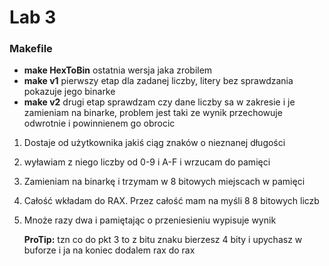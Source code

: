 # Lab 3

### Makefile
+ **make HexToBin** ostatnia wersja jaka zrobilem
+ **make v1** pierwszy etap dla zadanej liczby, litery bez sprawdzania pokazuje jego binarke
+ **make v2** drugi etap sprawdzam czy dane liczby sa w zakresie i je zamieniam na binarke, problem jest taki ze wynik przechowuje odwrotnie i powinnienem go obrocic


1. Dostaje od użytkownika jakiś ciąg znaków o nieznanej długości
2. wyławiam z niego liczby od 0-9 i A-F i wrzucam do pamięci
3. Zamieniam na binarkę i trzymam w 8 bitowych miejscach w pamięci
4. Całość wkładam do RAX. Przez całość mam na myśli 8 8 bitowych liczb
5. Mnoże razy dwa i pamiętając o przeniesieniu wypisuje wynik

   **ProTip:** tzn co do pkt 3 to z bitu znaku bierzesz 4 bity i upychasz w buforze
i ja na koniec dodalem rax do rax

